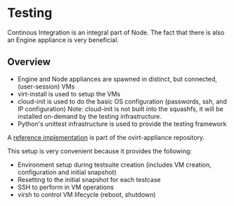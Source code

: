 # Testing

Continous Integration is an integral part of Node.
The fact that there is also an Engine appliance is very beneficial.

## Overview

- Engine and Node appliances are spawned in distinct, but connected,
  (user-session) VMs
- virt-install is used to setup the VMs
- cloud-init is used to do the basic OS configuration (passwords, ssh, and IP
  configuration) Note: cloud-init is not built into the squashfs, it will be
  installed on-demand by the testing infrastructure.
- Python's unittest infrastructure is used to provide the testing framework

A [reference implementation](https://gerrit.ovirt.org/gitweb?p=ovirt-appliance.git;a=tree;f=tests)
is part of the ovirt-appliance repository.

This setup is very convenient because it provides the following:

- Environment setup during testsuite creation (includes VM creation,
  configuration and initial snapshot)
- Resetting to the initial snapshot for each testcase
- SSH to perform in VM operations
- virsh to control VM lifecycle (reboot, shutdown)

